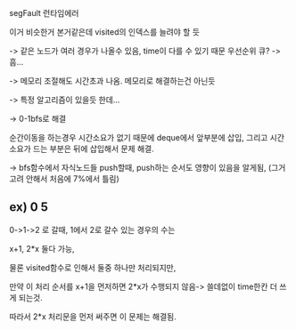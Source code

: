 segFault 런타임에러

이거 비슷한거 본거같은데 visited의 인덱스를 늘려야 할 듯

-> 같은 노드가 여러 경우가 나올수 있음, time이 다를 수 있기 때문 
우선순위 큐? -> 흠...

-> 메모리 조절해도 시간초과 나옴. 메모리로 해결하는건 아닌듯

-> 특정 알고리즘이 있을듯 한데...

-> 0-1bfs로 해결 

순간이동을 하는경우 시간소요가 없기 때문에 deque에서 앞부분에 삽입, 그리고 시간소요가 드는 부분은 뒤에 삽입해서 문제 해결.

-> bfs함수에서 자식노드들 push할때, push하는 순서도 영향이 있음을 알게됨, (그거 고려 안해서 처음에 7%에서 틀림)

## ex) 0 5
0->1->2 로 갈때, 1에서 2로 갈수 있는 경우의 수는 

x+1, 2*x 둘다 가능, 

물론 visited함수로 인해서 둘중 하나만 처리되지만, 

만약 이 처리 순서를 x+1을 먼저하면 2*x가 수행되지 않음-> 쓸데없이 time한칸 더 쓰게 되는것.

따라서 2*x 처리문을 먼저 써주면 이 문제는 해결됨.
